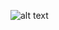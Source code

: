 ![alt text](https://static.wikia.nocookie.net/joke-battles/images/b/b5/The_Screaming_Cat.jpg/revision/latest?cb=20201029200735)
